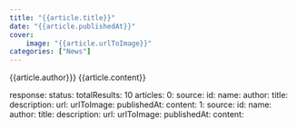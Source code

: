 ```yaml
---
title: "{{article.title}}"
date: "{{article.publishedAt}}"
cover:
    image: "{{article.urlToImage}}"
categories: ["News"]
---
```


{{article.author}}}
{{article.content}} 

response:
    status: 
    totalResults: 10
    articles:
        0:
            source:
                id:
                name:
            author:
            title:
            description:
            url:
            urlToImage:
            publishedAt:
            content:
        1:
            source:
                id:
                name:
            author:
            title:
            description:
            url:
            urlToImage:
            publishedAt:
            content: